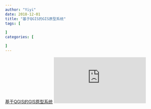 ```yaml
---
author: "Yiyi"
date: 2018-12-01
title: "基于QGIS的GIS原型系统"
tags: [
 
]
categories: [

]
---
```

[基于QGIS的GIS原型系统](https://braveoneone.github.io/GIS12.pdf)
![基于QGIS的GIS原型系统](https://braveoneone.github.io/GIS12.pdf)


